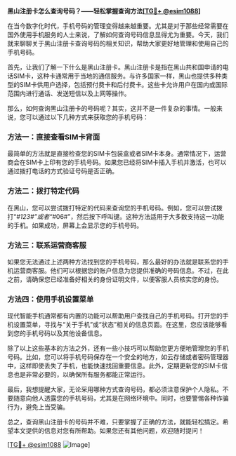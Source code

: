 **黑山注册卡怎么查询号码？——轻松掌握查询方法[[TG💪+ @esim1088](https://t.me/s/esim1088)]**

在当今数字化时代，手机号码的管理变得越来越重要。尤其是对于那些经常需要在国外使用手机服务的人士来说，了解如何查询号码信息显得尤为重要。今天，我们就来聊聊关于黑山注册卡查询号码的相关知识，帮助大家更好地管理和使用自己的手机号码。

首先，让我们了解一下什么是黑山注册卡。黑山注册卡是指在黑山共和国申请的电话SIM卡，这种卡通常用于当地的通信服务。与许多国家一样，黑山也提供多种类型的SIM卡供用户选择，包括预付费卡和后付费卡。这些卡允许用户在国内或国际范围内进行通话、发送短信以及上网等操作。

那么，如何查询黑山注册卡的号码呢？其实，这并不是一件复杂的事情。一般来说，您可以通过以下几种方式来获取您的手机号码：

### 方法一：直接查看SIM卡背面

最简单的方法就是直接检查您的SIM卡包装盒或者SIM卡本身。通常情况下，运营商会在SIM卡上印有您的手机号码。如果您已经将SIM卡插入手机并激活，也可以通过拨打电话的方式验证号码是否正确。

### 方法二：拨打特定代码

在黑山，您可以尝试拨打特定的代码来查询您的手机号码。例如，您可以尝试拨打“*#123#”或者“*#06#”，然后按下呼叫键。这种方法适用于大多数支持这一功能的手机。如果成功，屏幕上会显示您的手机号码。

### 方法三：联系运营商客服

如果您无法通过上述两种方法找到您的手机号码，那么最好的办法就是联系您的手机运营商客服。他们可以根据您的账户信息为您提供准确的号码信息。不过，在此之前，请确保您已经准备好相关的身份证明文件，以便客服人员核实您的身份。

### 方法四：使用手机设置菜单

现代智能手机通常都有内置的功能可以帮助用户查找自己的手机号码。打开您的手机设置菜单，寻找与“关于手机”或“状态”相关的信息页面。在这里，您应该能够看到您的手机号码以及其他设备信息。

除了以上这些基本的方法之外，还有一些小技巧可以帮助您更方便地管理您的手机号码。比如，您可以将手机号码保存在一个安全的地方，如云存储或者密码管理器中，这样即使丢失了手机，也能快速找回重要信息。此外，定期更新您的SIM卡信息也是非常必要的，以确保所有服务都能正常运行。

最后，我想提醒大家，无论采用哪种方式查询号码，都必须注意保护个人隐私。不要随意向他人透露您的手机号码，尤其是在网络环境中。同时，也要警惕各种诈骗行为，避免上当受骗。

总之，查询黑山注册卡的号码并不难，只要掌握了正确的方法，就能轻松搞定。希望本文提供的信息对您有所帮助。如果您还有其他问题，欢迎随时提问！

[[TG💪+ @esim1088](https://t.me/s/esim1088) ![Image](https://i.postimg.cc/4NQfJmqS/Snipaste-2025-05-13-00-14-12.png)]